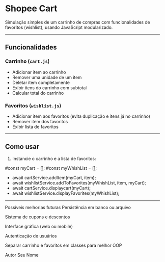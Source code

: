 # Shopee Cart

Simulação simples de um carrinho de compras com funcionalidades de favoritos (wishlist), usando JavaScript modularizado.

---

## Funcionalidades

### Carrinho (`cart.js`)
- Adicionar item ao carrinho
- Remover uma unidade de um item
- Deletar item completamente
- Exibir itens do carrinho com subtotal
- Calcular total do carrinho

### Favoritos (`wishlist.js`)
- Adicionar item aos favoritos (evita duplicação e itens já no carrinho)
- Remover item dos favoritos
- Exibir lista de favoritos

---

## Como usar

1. Instancie o carrinho e a lista de favoritos:


#const myCart = [];
#const myWhishList = [];

- await cartService.addItem(myCart, item);
- await wishlistService.addToFavorites(myWhishList, item, myCart);
- await cartService.displaycart(myCart);
- await wishlistService.displayFavorites(myWhishList);

---


Possíveis melhorias futuras
Persistência em banco ou arquivo

Sistema de cupons e descontos

Interface gráfica (web ou mobile)

Autenticação de usuários

Separar carrinho e favoritos em classes para melhor OOP

Autor
Seu Nome
